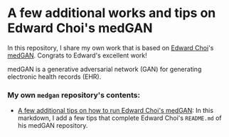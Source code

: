 A few additional works and tips on Edward Choi's medGAN
=====================

In this repository, I share my own work that is based on [Edward Choi](https://github.com/mp2893/)'s [medGAN](https://github.com/mp2893/medgan). Congrats to Edward's excellent work!

medGAN is a generative adversarial network (GAN) for generating electronic health records (EHR).

### My own `medgan` repository's contents:
* [A few additional tips on how to run Edward Choi's medGAN](https://github.com/sylvaincom/medgan/blob/master/tips-for-medgan.md): In this markdown, I add a few tips that complete Edward Choi's `README.md` of his medGAN repository.
